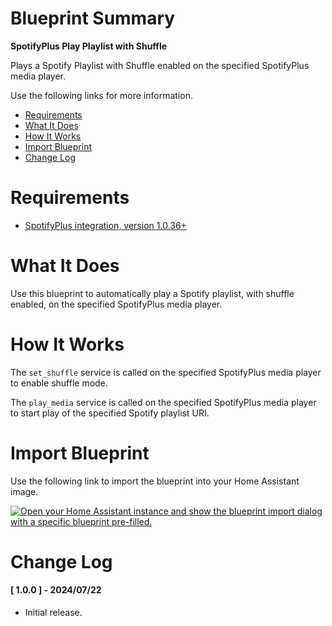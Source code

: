 # Blueprint Summary

__SpotifyPlus Play Playlist with Shuffle__

Plays a Spotify Playlist with Shuffle enabled on the specified SpotifyPlus media player.

Use the following links for more information.
* [Requirements](#requirements)
* [What It Does](#what-does-it-do)
* [How It Works](#how-it-works)
* [Import Blueprint](#import-blueprint)
* [Change Log](#change-log)


# Requirements
* [SpotifyPlus integration, version 1.0.36+](https://github.com/thlucas1/homeassistantcomponent_spotifyplus/wiki)


# What It Does

Use this blueprint to automatically play a Spotify playlist, with shuffle enabled, on the specified SpotifyPlus media player.

# How It Works

The `set_shuffle` service is called on the specified SpotifyPlus media player to enable shuffle mode.

The `play_media` service is called on the specified SpotifyPlus media player to start play of the specified Spotify playlist URI.

# Import Blueprint

Use the following link to import the blueprint into your Home Assistant image.

<a href="https://my.home-assistant.io/redirect/blueprint_import/?blueprint_url=https%3A%2F%2Fgithub.com%2Fthlucas1%2Fhomeassistant_blueprints%2Fblob%2Fmaster%spotifyplus%play_playlist_with_shuffle.yaml"><img src="https://my.home-assistant.io/badges/blueprint_import.svg" alt="Open your Home Assistant instance and show the blueprint import dialog with a specific blueprint pre-filled." width="" height="" loading="lazy"></a>

# Change Log

#### [ 1.0.0 ] - 2024/07/22

  * Initial release.
